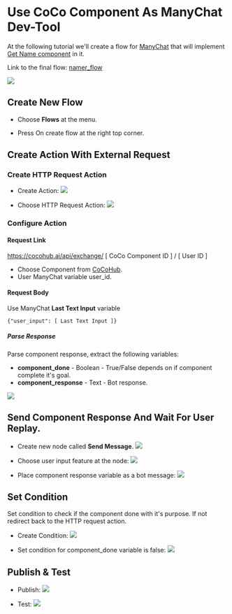 # Use CoCo Component As ManyChat Dev-Tool

At the following tutorial we'll create a flow for [ManyChat](https://manychat.com/) that will implement 
[Get Name component](https://cocohub.ai/blueprint/namer_vp3/about) in it.

Link to the final flow: [namer_flow](https://manychat.com/flowPlayerPage?share_hash=1819595611640973_f35ecc00c2b7f5a2836c600c711be115a974a0d5)

![](./screenshots/Use_a_component_as_ManyChat_DevTool/1_flow_2020_03_31_171727.png)

## Create New Flow

* Choose **Flows** at the menu.

* Press On create flow at the right top corner.

## Create Action With External Request

### Create HTTP Request Action

* Create Action:
![](./screenshots/Use_a_component_as_ManyChat_DevTool/3_Add_Action.png)

* Choose HTTP Request Action:
![](./screenshots/Use_a_component_as_ManyChat_DevTool/4_Create_HTTP_Request_Action.png)


### Configure Action
#### Request Link

https://cocohub.ai/api/exchange/ [ CoCo Component ID ] / [ User ID ]

 * Choose Component from [CoCoHub](https://cocohub.ai).
 * User ManyChat variable user_id.
 
#### Request Body
Use ManyChat **Last Text Input** variable

```buildoutcfg
{"user_input": [ Last Text Input ]}
```

##### Parse Response

Parse component response, extract the following variables:

* **component_done** - Boolean - True/False depends on if component complete it's goal.
* **component_response** - Text - Bot response.

![](./screenshots/Use_a_component_as_ManyChat_DevTool/2_Response_Parsing.png)

## Send Component Response And Wait For User Replay.

* Create new node called **Send Message**.
![](./screenshots/Use_a_component_as_ManyChat_DevTool/5_Create_Response.png)

* Choose user input feature at the node:
![](./screenshots/Use_a_component_as_ManyChat_DevTool/6_Choose_user_input.png)

* Place component response variable as a bot message:
![](./screenshots/Use_a_component_as_ManyChat_DevTool/7_Add_response.png)


## Set Condition

Set condition to check if the component done with it's purpose. If not
redirect back to the HTTP request action.

* Create Condition:
![](./screenshots/Use_a_component_as_ManyChat_DevTool/8_Choose_condition.png)

* Set condition for component_done variable is false:
![](./screenshots/Use_a_component_as_ManyChat_DevTool/9_Set_condition.png)


## Publish & Test 

* Publish:
![](./screenshots/Use_a_component_as_ManyChat_DevTool/10_Publish.png)

* Test:
![](./screenshots/Use_a_component_as_ManyChat_DevTool/11_Test.png)


